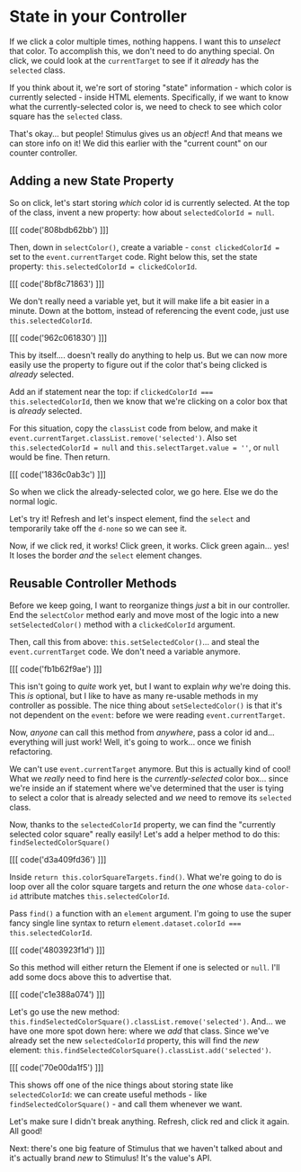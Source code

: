 # State in your Controller

If we click a color multiple times, nothing happens. I want this to *unselect*
that color. To accomplish this, we don't need to do anything special. On click,
we could look at the `currentTarget` to see if it *already* has the `selected`
class.

If you think about it, we're sort of storing "state" information - which color
is currently selected - inside HTML elements. Specifically, if we want to know
what the currently-selected color is, we need to check to see which color square
has the `selected` class.

That's okay... but people! Stimulus gives us an *object*! And that means we can store
info on it! We did this earlier with the "current count" on our counter controller.

## Adding a new State Property

So on click, let's start storing *which* color id is currently selected. At the top
of the class, invent a new property: how about `selectedColorId = null`.

[[[ code('808bdb62bb') ]]]

Then, down in `selectColor()`, create a variable - `const clickedColorId =` set
to the `event.currentTarget` code. Right below this, set the state property:
`this.selectedColorId = clickedColorId`.

[[[ code('8bf8c71863') ]]]

We don't really need a variable yet, but it will make life a bit easier in
a minute. Down at the bottom, instead of referencing the event code, just
use `this.selectedColorId`.

[[[ code('962c061830') ]]]

This by itself.... doesn't really do anything to help us. But we can now more
easily use the property to figure out if the color that's being clicked is
*already* selected.

Add an if statement near the top: if
`clickedColorId === this.selectedColorId`, then we know that we're clicking on a
color box that is *already* selected.

For this situation, copy the `classList` code from below, and make it
`event.currentTarget.classList.remove('selected')`. Also set
`this.selectedColorId = null` and `this.selectTarget.value = ''`, or `null` would
be fine. Then return.

[[[ code('1836c0ab3c') ]]]

So when we click the already-selected color, we go here. Else we do the normal logic.

Let's try it! Refresh and let's inspect element, find the `select` and temporarily
take off the `d-none` so we can see it.

Now, if we click red, it works! Click green, it works. Click green again... yes!
It loses the border *and* the `select` element changes.

## Reusable Controller Methods

Before we keep going, I want to reorganize things *just* a bit in our controller.
End the `selectColor` method early and move most of the logic into a new
`setSelectedColor()` method with a `clickedColorId` argument.

Then, call this from above: `this.setSelectedColor()`... and steal the
`event.currentTarget` code. We don't need a variable anymore.

[[[ code('fb1b62f9ae') ]]]

This isn't going to *quite* work yet, but I want to explain *why* we're doing
this. This *is* optional, but I like to have as many re-usable methods in my
controller as possible. The nice thing about `setSelectedColor()` is that it's
not dependent on the `event`: before we were reading `event.currentTarget`.

Now, *anyone* can call this method from *anywhere*, pass a color id and...
everything will just work! Well, it's going to work... once we finish refactoring.

We can't use `event.currentTarget` anymore. But this is actually
kind of cool! What we *really* need to find here is the *currently-selected*
color box... since we're inside an if statement where we've determined that the
user is tying to select a color that is already selected and *we* need to remove
its `selected` class.

Now, thanks to the `selectedColorId` property, we can find the "currently
selected color square" really easily! Let's add a helper method to do this:
`findSelectedColorSquare()`

[[[ code('d3a409fd36') ]]]

Inside `return this.colorSquareTargets.find()`. What we're going to do is loop
over all the color square targets and return the *one* whose `data-color-id`
attribute matches `this.selectedColorId`.

Pass `find()` a function with an `element` argument. I'm going to use the super
fancy single line syntax to return `element.dataset.colorId === this.selectedColorId`.

[[[ code('4803923f1d') ]]]

So this method will either return the Element if one is selected or `null`. I'll
add some docs above this to advertise that.

[[[ code('c1e388a074') ]]]

Let's go use the new method:
`this.findSelectedColorSquare().classList.remove('selected')`.
And... we have one more spot down here: where we *add* that class. Since we've
already set the new `selectedColorId` property, this will find the *new* element:
`this.findSelectedColorSquare().classList.add('selected')`.

[[[ code('70e00da1f5') ]]]

This shows off one of the nice things about storing state like `selectedColorId`:
we can create useful methods - like `findSelectedColorSquare()` - and call them
whenever we want.

Let's make sure I didn't break anything. Refresh, click red and click it again.
All good!

Next: there's one big feature of Stimulus that we haven't talked about and it's
actually brand *new* to Stimulus! It's the value's API.
